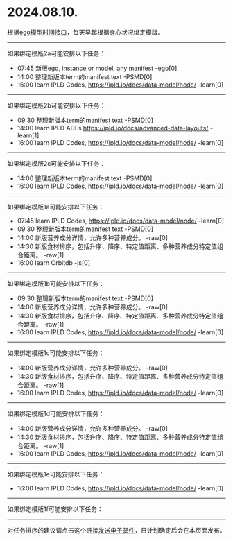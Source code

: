 # 2024.08.10.

根据[ego模型时间接口](https://gitee.com/hyg/blog/blob/master/timeflow.md)，每天早起根据身心状况绑定模版。

---
如果绑定模版2a可能安排以下任务：

- 07:45	新版ego, instance or model, any manifest -ego[0]
- 14:00	整理新版本term的manifest text -PSMD[0]
- 16:00	learn IPLD Codes, https://ipld.io/docs/data-model/node/ -learn[0]

---
如果绑定模版2b可能安排以下任务：

- 09:30	整理新版本term的manifest text -PSMD[0]
- 14:00	learn IPLD ADLs https://ipld.io/docs/advanced-data-layouts/ -learn[1]
- 16:00	learn IPLD Codes, https://ipld.io/docs/data-model/node/ -learn[0]

---
如果绑定模版2c可能安排以下任务：

- 14:00	整理新版本term的manifest text -PSMD[0]
- 16:00	learn IPLD Codes, https://ipld.io/docs/data-model/node/ -learn[0]

---
如果绑定模版1a可能安排以下任务：

- 07:45	learn IPLD Codes, https://ipld.io/docs/data-model/node/ -learn[0]
- 09:30	整理新版本term的manifest text -PSMD[0]
- 14:00	新版营养成分详情，允许多种营养成分。 -raw[0]
- 14:30	新版食材排序，包括升序、降序、特定值距离、多种营养成分特定值组合距离。 -raw[1]
- 16:00	learn Orbitdb -js[0]

---
如果绑定模版1b可能安排以下任务：

- 09:30	整理新版本term的manifest text -PSMD[0]
- 14:00	新版营养成分详情，允许多种营养成分。 -raw[0]
- 14:30	新版食材排序，包括升序、降序、特定值距离、多种营养成分特定值组合距离。 -raw[1]
- 16:00	learn IPLD Codes, https://ipld.io/docs/data-model/node/ -learn[0]

---
如果绑定模版1c可能安排以下任务：

- 14:00	新版营养成分详情，允许多种营养成分。 -raw[0]
- 14:30	新版食材排序，包括升序、降序、特定值距离、多种营养成分特定值组合距离。 -raw[1]
- 16:00	learn IPLD Codes, https://ipld.io/docs/data-model/node/ -learn[0]

---
如果绑定模版1d可能安排以下任务：

- 14:00	新版营养成分详情，允许多种营养成分。 -raw[0]
- 14:30	新版食材排序，包括升序、降序、特定值距离、多种营养成分特定值组合距离。 -raw[1]
- 16:00	learn IPLD Codes, https://ipld.io/docs/data-model/node/ -learn[0]

---
如果绑定模版1e可能安排以下任务：

- 16:00	learn IPLD Codes, https://ipld.io/docs/data-model/node/ -learn[0]

---
如果绑定模版1f可能安排以下任务：


---
对任务排序的建议请点击这个链接<a href="mailto:huangyg@mars22.com?subject=关于2024.08.10.任务排序的建议&body=date: 2024.08.10.%0D%0Afile: ../../blog/release/time/d.20240810.md%0D%0A---请勿修改邮件主题及以上内容---%0D%0A">发送电子邮件</a>，日计划确定后会在本页面发布。